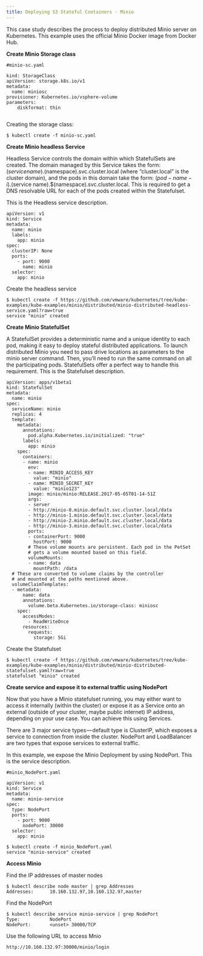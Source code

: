 ```yaml
---
title: Deploying S3 Stateful Containers - Minio
---
```


This case study describes the process to deploy distributed Minio server on Kubernetes. This example uses the official Minio Docker image from Docker Hub.
 
**Create Minio Storage class**

``` 
#minio-sc.yaml
 
kind: StorageClass
apiVersion: storage.k8s.io/v1
metadata:
  name: miniosc
provisioner: Kubernetes.io/vsphere-volume
parameters:
    diskformat: thin
 
```

Creating the storage class:

```
$ kubectl create -f minio-sc.yaml
```

**Create Minio headless Service**

Headless Service controls the domain within which StatefulSets are created. The domain managed by this Service takes the form: $(service name).$(namespace).svc.cluster.local (where “cluster.local” is the cluster domain), and the pods in this domain take the form: $(pod-name-{i}).$(service name).$(namespace).svc.cluster.local. This is required to get a DNS resolvable URL for each of the pods created within the Statefulset.

This is the Headless service description.

```
apiVersion: v1
kind: Service
metadata:
  name: minio
  labels:
    app: minio
spec:
  clusterIP: None
  ports:
    - port: 9000
      name: minio
  selector:
    app: minio
```

Create the headless service

```
$ kubectl create -f https://github.com/vmware/kubernetes/tree/kube-examples/kube-examples/minio/distributed/minio-distributed-headless-service.yaml?raw=true
service "minio" created
```

**Create Minio StatefulSet**

A StatefulSet provides a deterministic name and a unique identity to each pod, making it easy to deploy stateful distributed applications. To launch distributed Minio you need to pass drive locations as parameters to the minio server command. Then, you’ll need to run the same command on all the participating pods. StatefulSets offer a perfect way to handle this requirement.
This is the Statefulset description.

```
apiVersion: apps/v1beta1
kind: StatefulSet
metadata:
  name: minio
spec:
  serviceName: minio
  replicas: 4
  template:
    metadata:
      annotations:
        pod.alpha.Kubernetes.io/initialized: "true"
      labels:
        app: minio
    spec:
      containers:
      - name: minio
        env:
        - name: MINIO_ACCESS_KEY
          value: "minio"
        - name: MINIO_SECRET_KEY
          value: "minio123"
        image: minio/minio:RELEASE.2017-05-05T01-14-51Z
        args:
        - server
        - http://minio-0.minio.default.svc.cluster.local/data
        - http://minio-1.minio.default.svc.cluster.local/data
        - http://minio-2.minio.default.svc.cluster.local/data
        - http://minio-3.minio.default.svc.cluster.local/data
        ports:
        - containerPort: 9000
          hostPort: 9000
        # These volume mounts are persistent. Each pod in the PetSet
        # gets a volume mounted based on this field.
        volumeMounts:
        - name: data
          mountPath: /data
  # These are converted to volume claims by the controller
  # and mounted at the paths mentioned above.
  volumeClaimTemplates:
  - metadata:
      name: data
      annotations:
        volume.beta.Kubernetes.io/storage-class: miniosc
    spec:
      accessModes:
        - ReadWriteOnce
      resources:
        requests:
          storage: 5Gi
```

Create the Statefulset

``` 
$ kubectl create -f https://github.com/vmware/kubernetes/tree/kube-examples/kube-examples/minio/distributed/minio-distributed-statefulset.yaml?raw=true
statefulset "minio" created
```

**Create service and expose it to external traffic using NodePort**
 
Now that you have a Minio statefulset running, you may either want to access it internally (within the cluster) or expose it as a Service onto an external (outside of your cluster, maybe public internet) IP address, depending on your use case. You can achieve this using Services. 

There are 3 major service types — default type is ClusterIP, which exposes a service to connection from inside the cluster. NodePort and LoadBalancer are two types that expose services to external traffic.
 
In this example, we expose the Minio Deployment by using NodePort. This is the service description.

``` 
#minio_NodePort.yaml
 
apiVersion: v1
kind: Service
metadata:
  name: minio-service
spec:
  type: NodePort
  ports:
    - port: 9000
      nodePort: 30000
  selector:
    app: minio
```

```
$ kubectl create -f minio_NodePort.yaml
service "minio-service" created
``` 
 
**Access Minio** 
 
Find the IP addresses of master nodes

```
$ kubectl describe node master | grep Addresses
Addresses:		10.160.132.97,10.160.132.97,master
``` 
 
Find the NodePort 							

```
$ kubectl describe service minio-service | grep NodePort
Type:			NodePort
NodePort:		<unset>	30000/TCP
```

Use the following URL to access Mnio
```
http://10.160.132.97:30000/minio/login
```